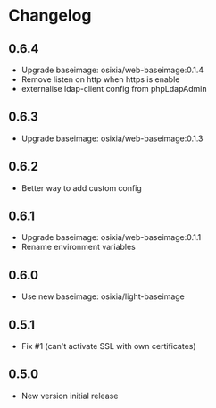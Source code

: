 # Changelog

## 0.6.4
  - Upgrade baseimage: osixia/web-baseimage:0.1.4
  - Remove listen on http when https is enable
  - externalise ldap-client config from phpLdapAdmin

## 0.6.3
  - Upgrade baseimage: osixia/web-baseimage:0.1.3

## 0.6.2
  - Better way to add custom config

## 0.6.1
  - Upgrade baseimage: osixia/web-baseimage:0.1.1
  - Rename environment variables

## 0.6.0
  - Use new baseimage: osixia/light-baseimage

## 0.5.1
  - Fix #1 (can't activate SSL with own certificates)

## 0.5.0
  - New version initial release
